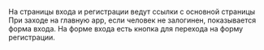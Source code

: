 На страницы входа и регистрации ведут ссылки с основной страницы
При заходе на главную app, если человек не залогинен, показывается форма входа.
На форме входа есть кнопка для перехода на форму регистрации.
